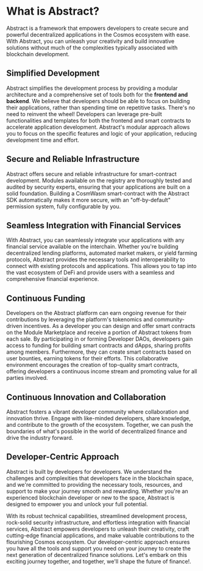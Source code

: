 # What is Abstract?

Abstract is a framework that empowers developers to create secure and powerful decentralized applications 
in the Cosmos ecosystem with ease. With Abstract, you can unleash your creativity and build innovative solutions without much 
of the complexities typically associated with blockchain development.

## Simplified Development

Abstract simplifies the development process by providing a modular architecture and a comprehensive set of tools both for
the **frontend and backend**. We believe that developers should be able to focus on building their applications, rather than
spending time on repetitive tasks. There's no need to reinvent the wheel! Developers can leverage pre-built functionalities
and templates for both the frontend and smart contracts to accelerate application development. Abstract's modular approach 
allows you to focus on the specific features and logic of your application, reducing development time and effort.

## Secure and Reliable Infrastructure

Abstract offers secure and reliable infrastructure for smart-contract development. Modules available on the registry are thoroughly tested and audited by security experts, ensuring that your applications are built on a solid foundation. 
Building a CosmWasm smart-contract with the Abstract SDK automatically makes it more secure, with an "off-by-default" permission system, fully configurable by you.

## Seamless Integration with Financial Services

With Abstract, you can seamlessly integrate your applications with any financial service available on the interchain. Whether you're
building decentralized lending platforms, automated market makers, or yield farming protocols, Abstract provides the
necessary tools and interoperability to connect with existing protocols and applications. This allows you to tap
into the vast ecosystem of DeFi and provide users with a seamless and comprehensive financial experience.

## Continuous Funding

Developers on the Abstract platform can earn ongoing revenue for their contributions by leveraging the platform's
tokenomics and community-driven incentives. As a developer you can design and offer smart contracts on the Module 
Marketplace and receive a portion of Abstract tokens from each sale. By participating in or forming Developer DAOs, 
developers gain access to funding for building smart contracts and dApps, sharing profits among members. Furthermore, 
they can create smart contracts based on user bounties, earning tokens for their efforts. This collaborative environment 
encourages the creation of top-quality smart contracts, offering developers a continuous income stream and promoting 
value for all parties involved.

## Continuous Innovation and Collaboration

Abstract fosters a vibrant developer community where collaboration and innovation thrive. Engage with like-minded
developers, share knowledge, and contribute to the growth of the ecosystem. Together, we can push the boundaries of
what's possible in the world of decentralized finance and drive the industry forward.

## Developer-Centric Approach

Abstract is built by developers for developers. We understand the challenges and complexities that developers 
face in the blockchain space, and we're committed to providing the necessary tools, resources, and support to make your 
journey smooth and rewarding. Whether you're an experienced blockchain developer or new to the space, Abstract is 
designed to empower you and unlock your full potential.

With its robust technical capabilities, streamlined development process, rock-solid security infrastructure, and 
effortless integration with financial services, Abstract empowers developers to unleash their creativity, craft 
cutting-edge financial applications, and make valuable contributions to the flourishing Cosmos ecosystem. Our developer-centric 
approach ensures you have all the tools and support you need on your journey to create the next generation of decentralized 
finance solutions. Let's embark on this exciting journey together, and together, we'll shape the future of finance!.
